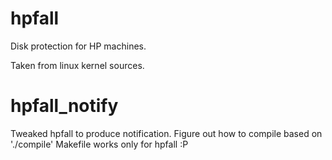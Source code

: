 hpfall
======

Disk protection for HP machines.

Taken from linux kernel sources.

hpfall_notify
=============

Tweaked hpfall to produce notification. Figure out how to compile based on './compile'
Makefile works only for hpfall :P
